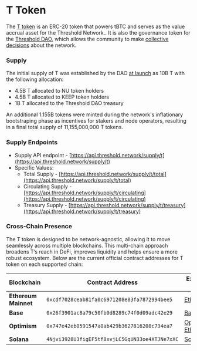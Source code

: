 # T Token

The [T token](https://etherscan.io/address/0xCdF7028ceAB81fA0C6971208e83fa7872994beE5) is an ERC-20 token that powers tBTC and serves as the value accrual asset for the Threshold Network.. It is also the governance token for the [Threshold DAO](../governance/dao/), which allows the community to make [collective decisions](../governance/dao/governance-process.md) about the network.

### Supply

The initial supply of T was established by the DAO [at launch](https://blog.threshold.network/threshold-launch/) as 10B T with the following allocation:&#x20;

* 4.5B T allocated to NU token holders&#x20;
* 4.5B T allocated to KEEP token holders&#x20;
* 1B T allocated to the Threshold DAO treasury

An additional 1.155B tokens were minted during the network's inflationary bootstraping phase as incentives for stakers and node operators, resulting in a final total supply of 11,155,000,000 T tokens.

### Supply Endpoints

* Supply API endpoint - [https://api.threshold.network/supply/t](https://api.threshold.network/supply/t)
* Specific Values:
  * Total Supply - [https://api.threshold.network/supply/t/total](https://api.threshold.network/supply/t/total)
  * Circulating Supply - [https://api.threshold.network/supply/t/circulating](https://api.threshold.network/supply/t/circulating)
  * Treasury Supply - [https://api.threshold.network/supply/t/treasury](https://api.threshold.network/supply/t/treasury)

### Cross-Chain Presence

The T token is designed to be network-agnostic, allowing it to move seamlessly across multiple blockchains. This multi-chain approach broadens T’s reach in DeFi, improves liquidity and helps ensure a more robust ecosystem. Below are the current official contract addresses for T token on each supported chain:

| **Blockchain**       | **Contract Address**                           | **Explorer Link**                                                                                        |
| -------------------- | ---------------------------------------------- | -------------------------------------------------------------------------------------------------------- |
| **Ethereum Mainnet** | `0xcdf7028ceab81fa0c6971208e83fa7872994bee5`   | [Etherscan](https://etherscan.io/token/0xcdf7028ceab81fa0c6971208e83fa7872994bee5)                       |
| **Base**             | `0x26f3901ac8a79c50fb0d8289c74f0d09adc42e29`   | [BaseScan](https://basescan.org/token/0x26f3901ac8a79c50fb0d8289c74f0d09adc42e29)                        |
| **Optimism**         | `0x747e42eb0591547a0ab429b3627816208c734ea7`   | [Optimistic Etherscan](https://optimistic.etherscan.io/token/0x747e42eb0591547a0ab429b3627816208c734ea7) |
| **Solana**           | `4Njvi3928U3figEF5tf8xvjLC5GqUN33oe4XTJNe7xXC` | [Solscan](https://solscan.io/token/4Njvi3928U3figEF5tf8xvjLC5GqUN33oe4XTJNe7xXC)                         |
